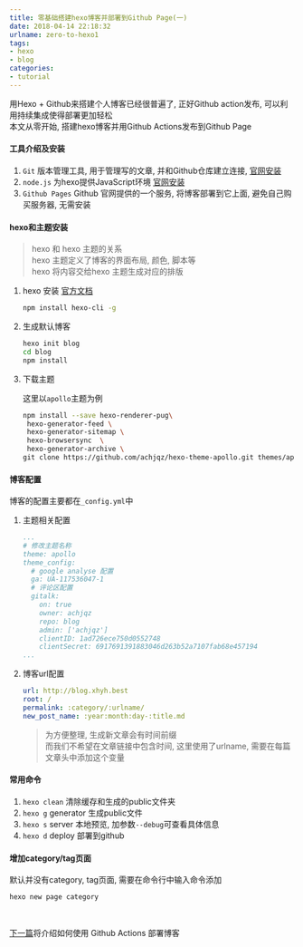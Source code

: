 ```yaml
---
title: 零基础搭建hexo博客并部署到Github Page(一)
date: 2018-04-14 22:18:32
urlname: zero-to-hexo1
tags:
- hexo
- blog
categories:
- tutorial
---
```


用Hexo + Github来搭建个人博客已经很普遍了, 正好Github action发布, 可以利用持续集成使得部署更加轻松 \
本文从零开始, 搭建hexo博客并用Github Actions发布到Github Page

<!--more-->

#### 工具介绍及安装

1. `Git`  版本管理工具, 用于管理写的文章, 并和Github仓库建立连接, [官网安装](https://git-scm.com/)
2. `node.js`  为hexo提供JavaScript环境 [官网安装](https://nodejs.org/en/)
3. `Github Pages`   Github 官网提供的一个服务, 将博客部署到它上面, 避免自己购买服务器, 无需安装

#### hexo和主题安装

> hexo 和 hexo 主题的关系\
> hexo 主题定义了博客的界面布局, 颜色, 脚本等\
> hexo 将内容交给hexo 主题生成对应的排版

1. hexo 安装 [官方文档](https:/.io/)

   ```bash
   npm install hexo-cli -g
   ```

2. 生成默认博客
   
   ```bash
   hexo init blog
   cd blog
   npm install
   ```

3. 下载主题

   这里以`apollo`主题为例

   ```bash
   npm install --save hexo-renderer-pug\
    hexo-generator-feed \
    hexo-generator-sitemap \ 
    hexo-browsersync  \
    hexo-generator-archive \
   git clone https://github.com/achjqz/hexo-theme-apollo.git themes/apollo
   ```
   
#### 博客配置

博客的配置主要都在`_config.yml`中

1. 主题相关配置
   ```yml
   ...
   # 修改主题名称
   theme: apollo
   theme_config: 
     # google analyse 配置
     ga: UA-117536047-1
     # 评论区配置
     gitalk:
       on: true
       owner: achjqz
       repo: blog
       admin: ['achjqz']
       clientID: 1ad726ece750d0552748
       clientSecret: 6917691391883046d263b52a7107fab68e457194
   ...
   ```
 
2. 博客url配置
   ```yml
   url: http://blog.xhyh.best
   root: /
   permalink: :category/:urlname/
   new_post_name: :year:month:day-:title.md
   ```

   > 为方便整理, 生成新文章会有时间前缀\
   > 而我们不希望在文章链接中包含时间, 这里使用了urlname, 需要在每篇文章头中添加这个变量


#### 常用命令

1. `hexo clean`  清除缓存和生成的public文件夹
2. `hexo g`  generator  生成public文件
3. `hexo s`  server     本地预览, 加参数`--debug`可查看具体信息
4. `hexo d`   deploy	   部署到github

#### 增加category/tag页面

默认并没有category, tag页面, 需要在命令行中输入命令添加

```bash
hexo new page category
```

</br>

[下一篇](https://blog.xhyh.best/tutorial/zero-to-hexo2/)将介绍如何使用 Github Actions 部署博客






